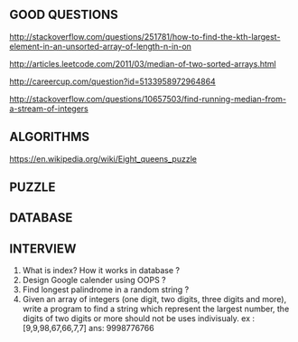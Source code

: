 GOOD QUESTIONS
--------------
http://stackoverflow.com/questions/251781/how-to-find-the-kth-largest-element-in-an-unsorted-array-of-length-n-in-on

http://articles.leetcode.com/2011/03/median-of-two-sorted-arrays.html

http://careercup.com/question?id=5133958972964864

http://stackoverflow.com/questions/10657503/find-running-median-from-a-stream-of-integers

ALGORITHMS
----------

https://en.wikipedia.org/wiki/Eight_queens_puzzle

PUZZLE
------


DATABASE
--------


INTERVIEW 
---------
1. What is index? How it works in database ?
2. Design Google calender using OOPS ?
3. Find longest palindrome in a random string ?
4. Given an array of integers (one digit, two digits, three digits and more),
   write a program to find a string which represent the largest number, 
   the digits of two digits or more should not be uses indivisualy.
   ex : [9,9,98,67,66,7,7]
   ans: 9998776766

